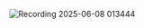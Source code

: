 ![Recording 2025-06-08 013444](https://github.com/user-attachments/assets/8c24f150-191d-4e14-9c5c-01eeee877ef4)
